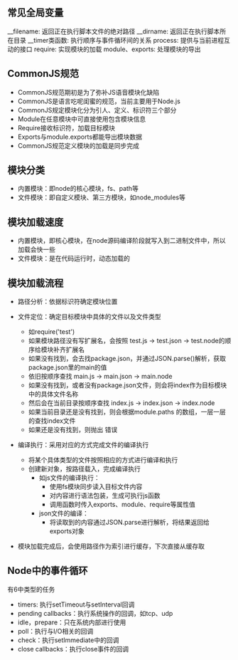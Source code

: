 ## 常见全局变量

__filename: 返回正在执行脚本文件的绝对路径
__dirname: 返回正在执行脚本所在目录
__timer类函数: 执行顺序与事件循环间的关系
process: 提供与当前进程互动的接口
require: 实现模块的加载
module、exports: 处理模块的导出

## CommonJS规范
+ CommonJS规范期初是为了弥补JS语音模块化缺陷
+ CommonJS是语言吃呢闺蜜的规范，当前主要用于Node.js
+ CommonJS规定模块化分为引人、定义、标识符三个部分
+ Module在任意模块中可直接使用包含模块信息
+ Require接收标识符，加载目标模块
+ Exports与module.exports都能导出模块数据
+ CommonJS规范定义模块的加载是同步完成


## 模块分类
+ 内置模块：即node的核心模块，fs、path等
+ 文件模块：即自定义模块、第三方模块，如node_modules等

## 模块加载速度
+ 内置模块，即核心模块，在node源码编译阶段就写入到二进制文件中，所以加载会快一些
+ 文件模块：是在代码运行时，动态加载的

## 模块加载流程
+ 路径分析：依据标识符确定模块位置
+ 文件定位：确定目标模块中具体的文件以及文件类型
  + 如require('test')
  + 如果模块路径没有写扩展名，会按照 test.js -> test.json -> test.node的顺序给模块补齐扩展名
  + 如果没有找到，会去找package.json，并通过JSON.parse()解析，获取package.json里的main的值
  + 依旧按顺序查找 main.js -> main.json -> main.node
  + 如果没有找到，或者没有package.json文件，则会将index作为目标模块中的具体文件名称
  + 然后会在当前目录按顺序查找 index.js -> index.json -> index.node
  + 如果当前目录还是没有找到，则会根据module.paths 的数组，一层一层的查找index文件
  + 如果还是没有找到，则抛出 错误
+ 编译执行：采用对应的方式完成文件的编译执行
  + 将某个具体类型的文件按照相应的方式进行编译和执行
  + 创建新对象，按路径载入，完成编译执行
    + 如js文件的编译执行：
      + 使用fs模块同步读入目标文件内容
      + 对内容进行语法包装，生成可执行js函数
      + 调用函数时传入exports、module、require等属性值
    + json文件的编译：
      + 将读取到的内容通过JSON.parse进行解析，将结果返回给exports对象

+ 模块加载完成后，会使用路径作为索引进行缓存，下次直接从缓存取

## Node中的事件循环
有6中类型的任务
+ timers: 执行setTimeout与setInterval回调
+ pending callbacks：执行系统操作的回调，如tcp、udp
+ idle，prepare：只在系统内部进行使用
+ poll：执行与I/O相关的回调
+ check：执行setImmediate中的回调
+ close callbacks：执行close事件的回调